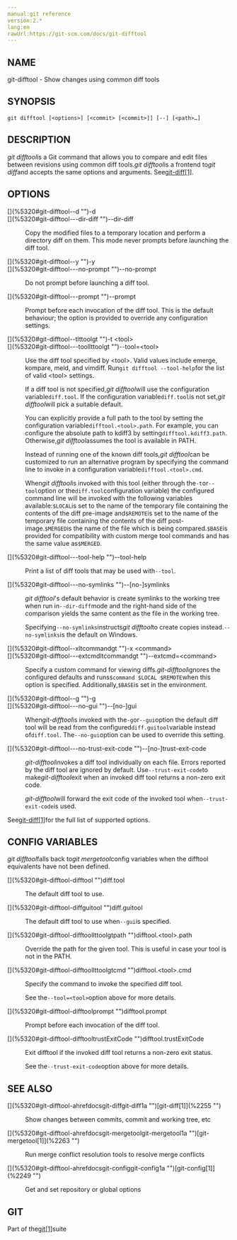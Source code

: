 ```yaml
---
manual:git reference
version:2.*
lang:en
rawUrl:https://git-scm.com/docs/git-difftool
---
```



## [](%5320#_name "")NAME<a name="_name"></a>


git-difftool - Show changes using common diff tools





## [](%5320#_synopsis "")SYNOPSIS<a name="_synopsis"></a>

```
git difftool [<options>] [<commit> [<commit>]] [--] [<path>…​]
```




## [](%5320#_description "")DESCRIPTION<a name="_description"></a>


<em>git difftool</em>is a Git command that allows you to compare and edit files between revisions using common diff tools.<em>git difftool</em>is a frontend to<em>git diff</em>and accepts the same options and arguments. See[git-diff[1]](%2255    "").





## [](%5320#_options "")OPTIONS<a name="_options"></a>
<dl><dt id='git-difftool--d'>[](%5320#git-difftool--d "")-d</dt><dt id='git-difftool---dir-diff'>[](%5320#git-difftool---dir-diff "")--dir-diff</dt><dd>

Copy the modified files to a temporary location and perform a directory diff on them. This mode never prompts before launching the diff tool.

</dd><dt id='git-difftool--y'>[](%5320#git-difftool--y "")-y</dt><dt id='git-difftool---no-prompt'>[](%5320#git-difftool---no-prompt "")--no-prompt</dt><dd>

Do not prompt before launching a diff tool.

</dd><dt id='git-difftool---prompt'>[](%5320#git-difftool---prompt "")--prompt</dt><dd>

Prompt before each invocation of the diff tool. This is the default behaviour; the option is provided to override any configuration settings.

</dd><dt id='git-difftool--tlttoolgt'>[](%5320#git-difftool--tlttoolgt "")-t &lt;tool&gt;</dt><dt id='git-difftool---toollttoolgt'>[](%5320#git-difftool---toollttoolgt "")--tool=&lt;tool&gt;</dt><dd>

Use the diff tool specified by &lt;tool&gt;. Valid values include emerge, kompare, meld, and vimdiff. Run`git difftool --tool-help`for the list of valid &lt;tool&gt; settings.



If a diff tool is not specified,<em>git difftool</em>will use the configuration variable`diff.tool`. If the configuration variable`diff.tool`is not set,<em>git difftool</em>will pick a suitable default.




You can explicitly provide a full path to the tool by setting the configuration variable`difftool.<tool>.path`. For example, you can configure the absolute path to kdiff3 by setting`difftool.kdiff3.path`. Otherwise,<em>git difftool</em>assumes the tool is available in PATH.




Instead of running one of the known diff tools,<em>git difftool</em>can be customized to run an alternative program by specifying the command line to invoke in a configuration variable`difftool.<tool>.cmd`.




When<em>git difftool</em>is invoked with this tool (either through the`-t`or`--tool`option or the`diff.tool`configuration variable) the configured command line will be invoked with the following variables available:`$LOCAL`is set to the name of the temporary file containing the contents of the diff pre-image and`$REMOTE`is set to the name of the temporary file containing the contents of the diff post-image.`$MERGED`is the name of the file which is being compared.`$BASE`is provided for compatibility with custom merge tool commands and has the same value as`$MERGED`.


</dd><dt id='git-difftool---tool-help'>[](%5320#git-difftool---tool-help "")--tool-help</dt><dd>

Print a list of diff tools that may be used with`--tool`.

</dd><dt id='git-difftool---no-symlinks'>[](%5320#git-difftool---no-symlinks "")--[no-]symlinks</dt><dd>

<em>git difftool</em>&#39;s default behavior is create symlinks to the working tree when run in`--dir-diff`mode and the right-hand side of the comparison yields the same content as the file in the working tree.



Specifying`--no-symlinks`instructs<em>git difftool</em>to create copies instead.`--no-symlinks`is the default on Windows.


</dd><dt id='git-difftool--xltcommandgt'>[](%5320#git-difftool--xltcommandgt "")-x &lt;command&gt;</dt><dt id='git-difftool---extcmdltcommandgt'>[](%5320#git-difftool---extcmdltcommandgt "")--extcmd=&lt;command&gt;</dt><dd>

Specify a custom command for viewing diffs.<em>git-difftool</em>ignores the configured defaults and runs`$command $LOCAL $REMOTE`when this option is specified. Additionally,`$BASE`is set in the environment.

</dd><dt id='git-difftool--g'>[](%5320#git-difftool--g "")-g</dt><dt id='git-difftool---no-gui'>[](%5320#git-difftool---no-gui "")--[no-]gui</dt><dd>

When<em>git-difftool</em>is invoked with the`-g`or`--gui`option the default diff tool will be read from the configured`diff.guitool`variable instead of`diff.tool`. The`--no-gui`option can be used to override this setting.

</dd><dt id='git-difftool---no-trust-exit-code'>[](%5320#git-difftool---no-trust-exit-code "")--[no-]trust-exit-code</dt><dd>

<em>git-difftool</em>invokes a diff tool individually on each file. Errors reported by the diff tool are ignored by default. Use`--trust-exit-code`to make<em>git-difftool</em>exit when an invoked diff tool returns a non-zero exit code.



<em>git-difftool</em>will forward the exit code of the invoked tool when`--trust-exit-code`is used.


</dd></dl>


See[git-diff[1]](%2255    "")for the full list of supported options.





## [](%5320#_config_variables "")CONFIG VARIABLES<a name="_config_variables"></a>


<em>git difftool</em>falls back to<em>git mergetool</em>config variables when the difftool equivalents have not been defined.


<dl><dt id='git-difftool-difftool'>[](%5320#git-difftool-difftool "")diff.tool</dt><dd>

The default diff tool to use.

</dd><dt id='git-difftool-diffguitool'>[](%5320#git-difftool-diffguitool "")diff.guitool</dt><dd>

The default diff tool to use when`--gui`is specified.

</dd><dt id='git-difftool-difftoollttoolgtpath'>[](%5320#git-difftool-difftoollttoolgtpath "")difftool.&lt;tool&gt;.path</dt><dd>

Override the path for the given tool. This is useful in case your tool is not in the PATH.

</dd><dt id='git-difftool-difftoollttoolgtcmd'>[](%5320#git-difftool-difftoollttoolgtcmd "")difftool.&lt;tool&gt;.cmd</dt><dd>

Specify the command to invoke the specified diff tool.



See the`--tool=<tool>`option above for more details.


</dd><dt id='git-difftool-difftoolprompt'>[](%5320#git-difftool-difftoolprompt "")difftool.prompt</dt><dd>

Prompt before each invocation of the diff tool.

</dd><dt id='git-difftool-difftooltrustExitCode'>[](%5320#git-difftool-difftooltrustExitCode "")difftool.trustExitCode</dt><dd>

Exit difftool if the invoked diff tool returns a non-zero exit status.



See the`--trust-exit-code`option above for more details.


</dd></dl>



## [](%5320#_see_also "")SEE ALSO<a name="_see_also"></a>
<dl><dt id='git-difftool-ahrefdocsgit-diffgit-diff1a'>[](%5320#git-difftool-ahrefdocsgit-diffgit-diff1a "")[git-diff[1]](%2255    "")</dt><dd>

Show changes between commits, commit and working tree, etc

</dd><dt id='git-difftool-ahrefdocsgit-mergetoolgit-mergetool1a'>[](%5320#git-difftool-ahrefdocsgit-mergetoolgit-mergetool1a "")[git-mergetool[1]](%2263    "")</dt><dd>

Run merge conflict resolution tools to resolve merge conflicts

</dd><dt id='git-difftool-ahrefdocsgit-configgit-config1a'>[](%5320#git-difftool-ahrefdocsgit-configgit-config1a "")[git-config[1]](%2249    "")</dt><dd>

Get and set repository or global options

</dd></dl>



## [](%5320#_git "")GIT<a name="_git"></a>


Part of the[git[1]](%2248    "")suite





